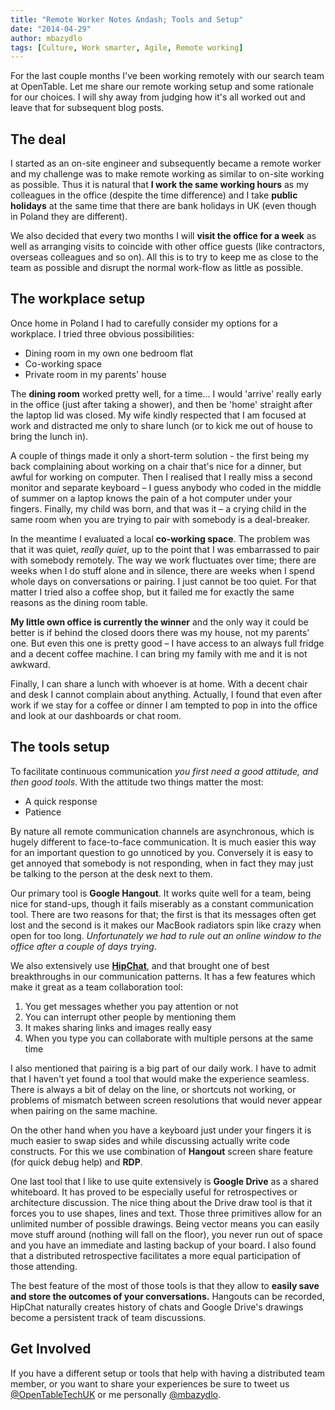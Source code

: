 ```yaml
---
title: "Remote Worker Notes &ndash; Tools and Setup"
date: "2014-04-29"
author: mbazydlo
tags: [Culture, Work smarter, Agile, Remote working]
---
```


For the last couple months I've been working remotely with our search team at OpenTable. Let me share our remote working setup and some rationale for our choices. I will shy away from judging how it's all worked out and leave that for subsequent blog posts.

## The deal

I started as an on-site engineer and subsequently became a remote worker and my challenge was to make remote working as similar to on-site working as possible. Thus it is natural that **I work the same working hours** as my colleagues in the office (despite the time difference) and I take **public holidays** at the same time that there are bank holidays in UK (even though in Poland they are different).

We also decided that every two months I will **visit the office for a week** as well as arranging visits to coincide with other office guests (like contractors, overseas colleagues and so on). All this is to try to keep me as close to the team as possible and disrupt the normal work-flow as little as possible.

## The workplace setup

Once home in Poland I had to carefully consider my options for a workplace. I tried three obvious possibilities:

- Dining room in my own one bedroom flat
- Co-working space
- Private room in my parents' house

The **dining room** worked pretty well, for a time... I would 'arrive' really early in the office (just after taking a shower), and then be 'home' straight after the laptop lid was closed. My wife kindly respected that I am focused at work and distracted me only to share lunch (or to kick me out of house to bring the lunch in).

A couple of things made it only a short-term solution - the first being my back complaining about working on a chair that's nice for a dinner, but awful for working on computer. Then I realised that I really miss a second monitor and separate keyboard &ndash; I guess anybody who coded in the middle of summer on a laptop knows the pain of a hot computer under your fingers. Finally, my child was born, and that was it &ndash; a crying child in the same room when you are trying to pair with somebody is a deal-breaker.

In the meantime I evaluated a local **co-working space**. The problem was that it was quiet, _really quiet_, up to the point that I was embarrassed to pair with somebody remotely. The way we work fluctuates over time; there are weeks when I do stuff alone and in silence, there are weeks when I spend whole days on conversations or pairing. I just cannot be too quiet. For that matter I tried also a coffee shop, but it failed me for exactly the same reasons as the dining room table.

**My little own office is currently the winner** and the only way it could be better is if behind the closed doors there was my house, not my parents' one. But even this one is pretty good &ndash; I have access to an always full fridge and a decent coffee machine. I can bring my family with me and it is not awkward.

Finally, I can share a lunch with whoever is at home. With a decent chair and desk I cannot complain about anything. Actually, I found that even after work if we stay for a coffee or dinner I am tempted to pop in into the office and look at our dashboards or chat room.

## The tools setup

To facilitate continuous communication _you first need a good attitude, and then good tools_. With the attitude two things matter the most:

- A quick response
- Patience

By nature all remote communication channels are asynchronous, which is hugely different to face-to-face communication. It is much easier this way for an important question to go unnoticed by you. Conversely it is easy to get annoyed that somebody is not responding, when in fact they may just be talking to the person at the desk next to them.

Our primary tool is **Google Hangout**. It works quite well for a team, being nice for stand-ups, though it fails miserably as a constant communication tool. There are two reasons for that; the first is that its messages often get lost and the second is it makes our MacBook radiators spin like crazy when open for too long. _Unfortunately we had to rule out an online window to the office after a couple of days trying_.

We also extensively use [**HipChat**](http://www.hipchat.com), and that brought one of best breakthroughs in our communication patterns. It has a few features which make it great as a team collaboration tool:

1. You get messages whether you pay attention or not
2. You can interrupt other people by mentioning them
3. It makes sharing links and images really easy
4. When you type you can collaborate with multiple persons at the same time

I also mentioned that pairing is a big part of our daily work. I have to admit that I haven't yet found a tool that would make the experience seamless. There is always a bit of delay on the line, or shortcuts not working, or problems of mismatch between screen resolutions that would never appear when pairing on the same machine.

On the other hand when you have a keyboard just under your fingers it is much easier to swap sides and while discussing actually write code constructs. For this we use combination of **Hangout** screen share feature (for quick debug help) and **RDP**.

One last tool that I like to use quite extensively is **Google Drive** as a shared whiteboard. It has proved to be especially useful for retrospectives or architecture discussion. The nice thing about the Drive draw tool is that it forces you to use shapes, lines and text. Those three primitives allow for an unlimited number of possible drawings. Being vector means you can easily move stuff around (nothing will fall on the floor), you never run out of space and you have an immediate and lasting backup of your board. I also found that a distributed retrospective facilitates a more equal participation of those attending.

The best feature of the most of those tools is that they allow to **easily save and store the outcomes of your conversations.** Hangouts can be recorded, HipChat naturally creates history of chats and Google Drive's drawings become a persistent track of team discussions.

## Get Involved

If you have a different setup or tools that help with having a distributed team member, or you want to share your experiences be sure to tweet us [@OpenTableTechUK](http://www.twitter.com/OpenTableTechUK) or me personally [@mbazydlo](http://www.twitter.com/mbazydlo).​
